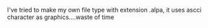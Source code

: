 I've tried to make my own file type with extension .alpa, it uses ascci character as graphics....waste of time
